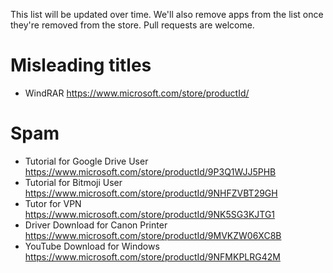 This list will be updated over time. We'll also remove apps from the list once they're removed from the store. Pull requests are welcome.

# Misleading titles
- WindRAR https://www.microsoft.com/store/productId/

# Spam
- Tutorial for Google Drive User https://www.microsoft.com/store/productId/9P3Q1WJJ5PHB
- Tutorial for Bitmoji User https://www.microsoft.com/store/productId/9NHFZVBT29GH
- Tutor for VPN https://www.microsoft.com/store/productId/9NK5SG3KJTG1
- Driver Download for Canon Printer https://www.microsoft.com/store/productId/9MVKZW06XC8B
- YouTube Download for Windows https://www.microsoft.com/store/productId/9NFMKPLRG42M
